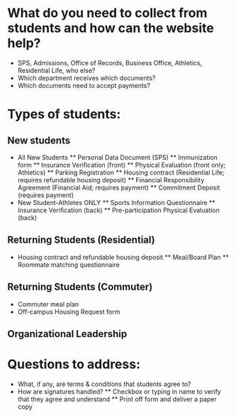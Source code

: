 # What do you need to collect from students and how can the website help?
* SPS, Admissions, Office of Records, Business Office, Athletics, Residential Life, who else? 
* Which department receives which documents?
* Which documents need to accept payments?
# Types of students:
## New students
* All New Students
** Personal Data Document (SPS)
** Immunization form 
** Insurance Verification (front)
** Physical Evaluation (front only; Athletics)
** Parking Registration
** Housing contract (Residential Life; requires refundable housing deposit)
** Financial Responsibility Agreement (Financial Aid; requires payment)
** Commitment Deposit (requires payment)
* New Student-Athletes ONLY
** Sports Information Questionnaire
** Insurance Verification (back)
** Pre-participation Physical Evaluation (back)
## Returning Students (Residential)
* Housing contract and refundable housing deposit
** Meal/Board Plan
** Roommate matching questionnaire
## Returning Students (Commuter)
* Commuter meal plan
* Off-campus Housing Request form
## Organizational Leadership

# Questions to address:
* What, if any, are terms & conditions that students agree to? 
* How are signatures handled?
** Checkbox or typing in name to verify that they agree and understand
** Print off form and deliver a paper copy 